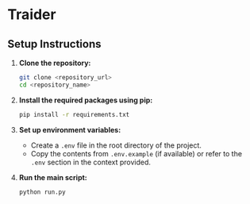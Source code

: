 # Traider

## Setup Instructions

1. **Clone the repository:**

   ```sh
   git clone <repository_url>
   cd <repository_name>
   ```

2. **Install the required packages using pip:**

   ```sh
   pip install -r requirements.txt
   ```

3. **Set up environment variables:**

   - Create a `.env` file in the root directory of the project.
   - Copy the contents from `.env.example` (if available) or refer to the `.env` section in the context provided.

4. **Run the main script:**

   ```sh
   python run.py
   ```
